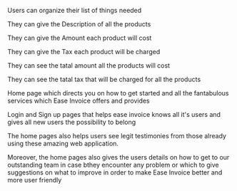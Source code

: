 Users can organize their list of things needed

They can give the Description of all the products

They can give the Amount each product will cost

They can give the Tax each product will be charged

They can see the tatal amount all the products will cost

They can see the tatal tax that will be charged for all the products 

Home page which directs you on how to get started and all the fantabulous services which Ease Invoice offers and provides

Login and Sign up pages that helps ease invoice knows all it's users and gives all new users the possibility to belong

The home pages also helps users see legit testimonies from those already using these amazing web application.

Moreover, the home pages also gives the users details on how to get to our outstanding team in case bthey encounter any problem or which to give suggestions on what to improve in order to make Ease Invoice better and more user friendly


